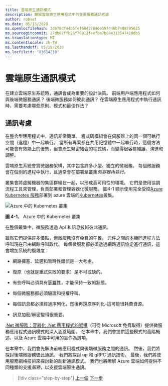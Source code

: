 ```yaml
---
title: 雲端原生通訊模式
description: 瞭解雲端原生應用程式中的重要服務通訊考慮
author: robvet
ms.date: 05/13/2020
ms.openlocfilehash: 3d678df44b5fef68427846e59f446b7408795625
ms.sourcegitcommit: 27db07ffb26f76912feefba7b884313547410db5
ms.translationtype: MT
ms.contentlocale: zh-TW
ms.lasthandoff: 05/19/2020
ms.locfileid: "83614210"
---
```

# <a name="cloud-native-communication-patterns"></a>雲端原生通訊模式

在建立雲端原生系統時，通訊會成為重要的設計決策。 前端用戶端應用程式如何與後端微服務通訊？ 後端微服務如何彼此通訊？ 在雲端原生應用程式中執行通訊時，需要考慮哪些原則、模式和最佳作法？

## <a name="communication-considerations"></a>通訊考慮

在整合型應用程式中，通訊非常簡單。 程式碼模組會在伺服器上的同一個可執行空間（進程）中一起執行。 當所有專案都在共用記憶體中一起執行時，這個方法可能會有效能上的優勢，但會產生緊密結合的程式碼，而變得很容易維護、演進和調整。

雲端原生系統會實微服務架構，其中包含許多小型、獨立的微服務。 每個微服務會在個別的進程中執行，且通常會在部署至叢集*的容器內執行。*

叢集會將虛擬機器的集區群組在一起，以形成高可用性的環境。 它們是使用協調流程工具來管理，負責部署和管理容器化微服務。 圖4-1 顯示使用完全受控[Azure Kubernetes 服務](https://docs.microsoft.com/azure/aks/intro-kubernetes)部署到 azure 雲端的[Kubernetes](https://kubernetes.io)叢集。

![Azure 中的 Kubernetes 叢集](./media/kubernetes-cluster-in-azure.png)

**圖 4-1**。 Azure 中的 Kubernetes 叢集

在整個叢集中，微服務透過 Api 和訊息技術彼此通訊。

雖然它們提供許多優點，但微服務沒有免費的午餐。 元件之間的本機同進程方法呼叫現在已由網路呼叫取代。 每個微服務都必須透過網路通訊協定進行通訊，這會增加系統的複雜度：

- 網路擁塞、延遲和暫時性錯誤是一大考慮。

- 復原（也就是重試失敗的要求）是不可或缺的。

- 有些呼叫必須具有[等冪](https://www.restapitutorial.com/lessons/idempotency.html)性，才能保持一致的狀態。

- 每個微服務都必須驗證和授權呼叫。

- 每個訊息都必須經過序列化，然後再還原序列化-這可能很耗費資源。

- 訊息加密/解密變得很重要。

[.Net 微服務：容器化 .Net 應用程式的架構](https://dotnet.microsoft.com/download/thank-you/microservices-architecture-ebook)（可從 Microsoft 免費取得）提供微服務應用程式通訊模式的深入涵蓋範圍。 在本章中，我們會提供這些模式的高階概述，以及 Azure 雲端中可用的實作為選項。

在本章中，我們會先解決前端應用程式與後端微服務之間的通訊。 然後，我們將探討後端微服務彼此通訊。 我們將探討 up 和 gRPC 通訊技術。 最後，我們將使用服務網格技術來探討新的創新通訊模式。 我們也將瞭解 Azure 雲端如何提供不同種類的支援*服務*，以支援雲端原生通訊。

>[!div class="step-by-step"]
>[上一個](other-deployment-options.md) 
>[下一步](front-end-communication.md)
